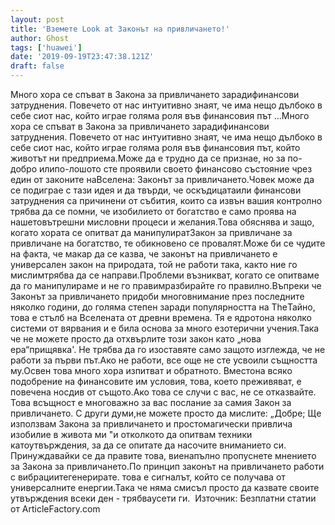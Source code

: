 ```yaml
---
layout: post
title: 'Вземете Lооk аt Законът на привличането!'
author: Ghost
tags: ['huawei']
date: '2019-09-19T23:47:38.121Z'
draft: false
---
```


Много хора се спъват в Закона за привличането зарадифинансови затруднения. Повечето от нас интуитивно знаят, че има нещо дълбоко в себе сиот нас, който играе голяма роля във финансовия път ...Много хора се спъват в Закона за привличането зарадифинансови затруднения. Повечето от нас интуитивно знаят, че има нещо дълбоко в себе сиот нас, който играе голяма роля във финансовия път, който животът ни предприема.Може да е трудно да се признае, но за по-добро илипо-лошото сте проявили своето финансово състояние чрез един от законите наВселена: Законът за привличането.Човек може да се подиграе с тази идея и да твърди, че оскъдицатаили финансови затруднения са причинени от събития, които са извън вашия контролно трябва да се помни, че изобилието от богатство е само проява на нашетовътрешни мисловни процеси и желания.Това обяснява и защо, когато хората се опитват да манипулиратЗакон за привличане за привличане на богатство, те обикновено се провалят.Може би се чудите на факта, че макар да се казва, че законът на привличането е универсален закон на природата, той не работи така, както ние го мислимтрябва да се направи.Проблеми възникват, когато се опитваме да го манипулираме и не го правимразбирайте го правилно.Въпреки че Законът за привличането придоби многовнимание през последните няколко години, до голяма степен заради популярността на TheТайно, това е стълб на Вселената от древни времена. Тя е ядротона няколко системи от вярвания и е била основа за много езотерични учения.Така че не можете просто да отхвърлите този закон като „нова ера“прищявка'. Не трябва да го изоставяте само защото изглежда, че не работи за първи път.Ако не работи, все още не сте усвоили същността му.Освен това много хора изпитват и обратното. Вместона всяко подобрение на финансовите им условия, това, което преживяват, е повечена носдив от същото.Ако това се случи с вас, не се отказвайте. Това всъщност е многоважно за вас послание за самия Закон за привличането. С други думи,не можете просто да мислите: „Добре; Ще използвам Закона за привличането и простомагически привлича изобилие в живота ми "и отколкото да опитвам техники катоутвърждения, за да се опитате да насочите вниманието си. Принуждавайки се да правите това, виенапълно пропуснете мнението за Закона за привличането.По принцип законът на привличането работи с вибрациитегенерирате. това е сигналът, който се получава от универсалните енергии.Така че няма смисъл просто да казвате своите утвърждения всеки ден - трябваусети ги.  Източник: Безплатни статии от ArticleFactory.com
